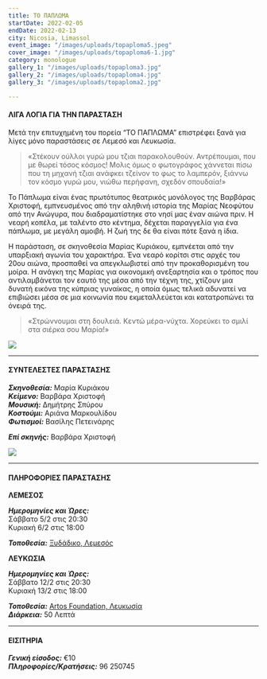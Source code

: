 ```yaml
---
title: ΤΟ ΠΑΠΛΩΜΑ
startDate: 2022-02-05
endDate: 2022-02-13
city: Nicosia, Limassol
event_image: "/images/uploads/topaploma5.jpeg"
cover_image: "/images/uploads/topaploma6-1.jpg"
category: monologue
gallery_1: "/images/uploads/topaploma3.jpg"
gallery_2: "/images/uploads/topaploma4.jpg"
gallery_3: "/images/uploads/topaploma2.jpg"

---
```

#### ΛΙΓΑ ΛΟΓΙΑ ΓΙΑ ΤΗΝ ΠΑΡΑΣΤΑΣΗ

Μετά την επιτυχημένη του πορεία “ΤΟ ΠΑΠΛΩΜΑ” επιστρέφει ξανά για λίγες μόνο παραστάσεις σε Λεμεσό και Λευκωσία.

> «Στέκουν ούλλοι γυρώ μου τζιαι παρακολουθούν. Αντρέπουμαι, που με θωρεί τόσος κόσμος! Μολις όμως ο φωτογράφος χάννεται πίσω που τη μηχανή τζιαι ανάφκει τζείνον το φως το λαμπερόν, ξιάννω τον κόσμο γυρώ μου, νιώθω περήφανη, σχεδόν σπουδαία!»

Το Πάπλωμα είναι ένας πρωτότυπος θεατρικός μονόλογος της Βαρβάρας Χριστοφή, εμπνευσμένος από την αληθινή ιστορία της Μαρίας Νεοφύτου από την Ανώγυρα, που διαδραματίστηκε στο νησί μας έναν αιώνα πριν. Η νεαρή κοπέλα, με ταλέντο στο κέντημα, δέχεται παραγγελία για ένα πάπλωμα, με μεγάλη αμοιβή. Η ζωή της δε θα είναι πότε ξανά η ίδια.

Η παράσταση, σε σκηνοθεσία Μαρίας Κυριάκου, εμπνέεται από την υπαρξιακή αγωνία του χαρακτήρα. Ένα νεαρό κορίτσι στις αρχές του 20ου αιώνα, προσπαθεί να απεγκλωβιστεί από την προκαθορισμένη του μοίρα. Η ανάγκη της Μαρίας για οικονομική ανεξαρτησία και ο τρόπος που αντιλαμβάνεται τον εαυτό της μέσα από την τέχνη της, χτίζουν μια δυνατή εικόνα της κύπριας γυναίκας, η οποία όμως τελικά αδυνατεί να επιβιώσει μέσα σε μια κοινωνία που εκμεταλλεύεται και κατατροπώνει τα όνειρά της.

> «Στρώννουμαι στη δουλειά. Κεντώ μέρα-νύχτα. Χορεύκει το σμιλί στα σιέρκα σου Μαρία!»

![](/images/uploads/topaploma1.jpg)

***

#### ΣΥΝΤΕΛΕΣΤΕΣ ΠΑΡΑΣΤΑΣΗΣ

**_Σκηνοθεσία:_** Μαρία Κυριάκου  
**_Κείμενο:_** Βαρβάρα Χριστοφή  
**_Μουσική:_** Δημήτρης Σπύρου  
**_Κοστούμι:_** Aριάνα Μαρκουλίδου  
**_Φωτισμοί:_** Βασίλης Πετεινάρης

**_Επί σκηνής:_** Βαρβάρα Χριστοφή

![](/images/uploads/topaploma7.jpg)

***

#### ΠΛΗΡΟΦΟΡΙΕΣ ΠΑΡΑΣΤΑΣΗΣ

**ΛΕΜΕΣΟΣ**

**_Ημερομηνίες και Ώρες:_**  
Σάββατο 5/2 στις 20:30  
Κυριακή 6/2 στις 18:00

**_Τοποθεσία:_** [Ξυδάδικο, Λεμεσός](https://www.google.com/maps/place/Old+Vinegar+Factory+%7C+%CE%A0%CE%B1%CE%BB%CE%B9%CF%8C+%CE%9E%CF%85%CE%B4%CE%AC%CE%B4%CE%B9%CE%BA%CE%BF/@34.6732254,33.0413949,17z/data=!3m1!4b1!4m5!3m4!1s0x14e73302e71e32e5:0x8b9d9b1e08087b59!8m2!3d34.6732254!4d33.0435836 "https://www.google.com/maps/place/Old+Vinegar+Factory+%7C+%CE%A0%CE%B1%CE%BB%CE%B9%CF%8C+%CE%9E%CF%85%CE%B4%CE%AC%CE%B4%CE%B9%CE%BA%CE%BF/@34.6732254,33.0413949,17z/data=!3m1!4b1!4m5!3m4!1s0x14e73302e71e32e5:0x8b9d9b1e08087b59!8m2!3d34.6732254!4d33.0435836")

**ΛΕΥΚΩΣΙΑ**

**_Ημερομηνίες και Ώρες:_**  
Σάββατο 12/2 στις 20:30  
Κυριακή 13/2 στις 18:00

**_Τοποθεσία:_** [Artos Foundation, Λευκωσία](https://www.google.com/maps/place/ARTos+House/@35.1605399,33.3490828,17.26z/data=!4m5!3m4!1s0x14de19f8d10d524d:0x1135d5ca6ffc0c9a!8m2!3d35.160674!4d33.350936 "https://www.google.com/maps/place/ARTos+House/@35.1605399,33.3490828,17.26z/data=!4m5!3m4!1s0x14de19f8d10d524d:0x1135d5ca6ffc0c9a!8m2!3d35.160674!4d33.350936")  
**_Διάρκεια:_** 50 Λεπτά

***

#### ΕΙΣΙΤΗΡΙΑ

**_Γενική είσοδος:_** €10  
**_Πληροφορίες/Κρατήσεις:_** 96 250745